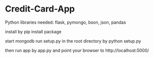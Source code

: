 # Credit-Card-App

Python libraries needed:
flask, pymongo, bson, json, pandas

install by pip install package

start mongodb
run setup.py in the root directory by python setup.py

then run app by app.py and point your browser to http://localhost:5000/
